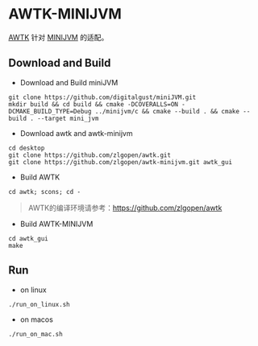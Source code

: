 # AWTK-MINIJVM

[AWTK](https://github.com/zlgopen/awtk) 针对 [MINIJVM](https://github.com/digitalgust/miniJVM) 的适配。

## Download and Build


* Download and Build miniJVM

```
git clone https://github.com/digitalgust/miniJVM.git
mkdir build && cd build && cmake -DCOVERALLS=ON -DCMAKE_BUILD_TYPE=Debug ../minijvm/c && cmake --build . && cmake --build . --target mini_jvm
```

* Download awtk and awtk-minijvm

```
cd desktop
git clone https://github.com/zlgopen/awtk.git
git clone https://github.com/zlgopen/awtk-minijvm.git awtk_gui
```


* Build AWTK

```
cd awtk; scons; cd -
```

> AWTK的编译环境请参考：https://github.com/zlgopen/awtk


* Build AWTK-MINIJVM

```
cd awtk_gui
make
```

## Run

* on linux

```
./run_on_linux.sh
```

* on macos

```
./run_on_mac.sh
```






